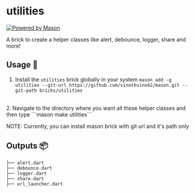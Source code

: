 # utilities

[![Powered by Mason](https://img.shields.io/endpoint?url=https%3A%2F%2Ftinyurl.com%2Fmason-badge)](https://github.com/felangel/mason)

A brick to create a helper classes like alert, debounce, logger, share and more!

## Usage 🚀

1. Install the ```utilities``` brick globally in your system
    ```mason add -g utilities --git-url https://github.com/vinothvino42/mason.git --git-path bricks/utilities```
<br>
2. Navigate to the directory where you want all these helper classes and then type
    ```mason make utilities```

NOTE: Currently, you can install mason brick with git url and it's path only

## Outputs 📦

```
├── alert.dart
├── debounce.dart
├── logger.dart
├── share.dart
├── url_launcher.dart
```
